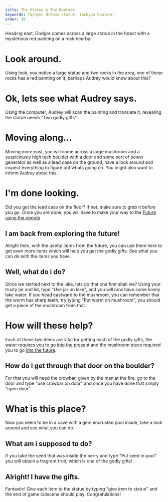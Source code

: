 ```yaml
---
title: The Statue & The Boulder
keywords: Tachyon dreams statue, tachyon boulder,
order: 30
---
```


Heading east, Dodger comes across a large statue in the forest with a mysterious red painting on a rock nearby.

# Look around.
Using look, you notice a large statue and two rocks in the area, one of these rocks has a red painting on it, perhaps Audrey would know about this?

# Ok, lets see what Audrey says.
Using the computer, Audrey will scan the painting and translate it, revealing the statue needs "Two godly gifts". 

# Moving along...
Moving more east, you will come across a large mushroom and a suspiciously high tech boulder with a door and some sort of power generator as well as a lead case on the ground, have a look around and inspect everything to figure out whats going on. You might also want to inform Audrey about this.

# I'm done looking.
Did you get the lead case on the floor? If not, make sure to grab it before you go. Once you are done, you will have to make your way to the [Future using the remote](/ToTheFuture/index.md)

## I am back from exploring the future!
Alright then, with the useful items from the future, you can use them here to get even more items which will help you get the godly gifts. See what you can do with the items you have.

## Well, what do i do?
Since we started next to the lake, lets do that one first shall we? Using your trusty jar and lid, type "Use jar on lake", and you will now have some lovely lake water. If you head eastward to the mushroom, you can remember that the worm has sharp teeth, try typing "Put worm on mushroom", you should get a piece of the mushroom from that.

# How will these help?
Each of these two items are vital for getting each of the godly gifts, the water requires you to go [into the present](/WhereCrew/control.md) and the mushroom piece required you to go [into the future](/ToTheFuture/index.md).

## How do i get through that door on the boulder?
For that you will need the crowbar, given by the man at the fire, go to the door and type "use crowbar on door" and once you have done that simply "open door".

# What is this place?
Now you seem to be in a cave with a gem encrusted pool inside, take a look around and see what you can do.

## What am i supposed to do?
If you take the seed that was inside the berry and type "Put seed in pool" you will obtain a fragrant fruit, which is one of the godly gifts!

## Alright! I have the gifts.
Fantastic! Give each item to the statue by typing "give *item* to statue" and the end of game cutscene should play. Congratulations!